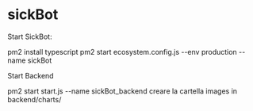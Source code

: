 # sickBot

Start SickBot:

pm2 install typescript
pm2 start ecosystem.config.js --env production --name sickBot

Start Backend

pm2 start start.js --name sickBot_backend
creare la cartella images in backend/charts/
